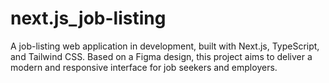 # next.js_job-listing
A job-listing web application in development, built with Next.js, TypeScript, and Tailwind CSS. Based on a Figma design, this project aims to deliver a modern and responsive interface for job seekers and employers. 
